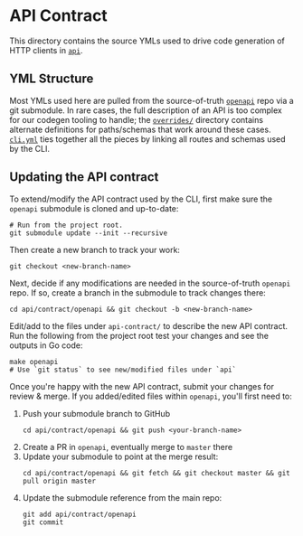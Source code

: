 # API Contract

This directory contains the source YMLs used to drive code generation of HTTP clients in [`api`](../).

## YML Structure

Most YMLs used here are pulled from the source-of-truth [`openapi`](https://github.com/influxdata/openapi) repo via a git
submodule. In rare cases, the full description of an API is too complex for our codegen tooling to handle;
the [`overrides/`](./overrides) directory contains alternate definitions for paths/schemas that work around these cases.
[`cli.yml`](./cli.yml) ties together all the pieces by linking all routes and schemas used by the CLI.

## Updating the API contract

To extend/modify the API contract used by the CLI, first make sure the `openapi` submodule is cloned and up-to-date:
```shell
# Run from the project root.
git submodule update --init --recursive
```

Then create a new branch to track your work:
```shell
git checkout <new-branch-name>
```

Next, decide if any modifications are needed in the source-of-truth `openapi` repo. If so, create a branch in the
submodule to track changes there:
```shell
cd api/contract/openapi && git checkout -b <new-branch-name>
```

Edit/add to the files under `api-contract/` to describe the new API contract. Run the following from the project
root test your changes and see the outputs in Go code:
```shell
make openapi
# Use `git status` to see new/modified files under `api`
```

Once you're happy with the new API contract, submit your changes for review & merge.
If you added/edited files within `openapi`, you'll first need to:
1. Push your submodule branch to GitHub
   ```shell
   cd api/contract/openapi && git push <your-branch-name>
   ```
2. Create a PR in `openapi`, eventually merge to `master` there
3. Update your submodule to point at the merge result:
   ```shell
   cd api/contract/openapi && git fetch && git checkout master && git pull origin master
   ```
4. Update the submodule reference from the main repo:
   ```shell
   git add api/contract/openapi
   git commit
   ```
